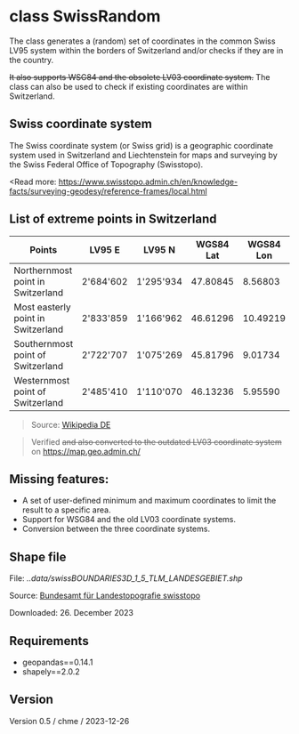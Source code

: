 #  class SwissRandom
The class generates a (random) set of coordinates in the common Swiss LV95 system within the borders of Switzerland and/or checks if they are in the country.

~~It also supports WSG84 and the obsolete LV03 coordinate system.~~ The class can also be used to check if existing coordinates are within Switzerland.

## Swiss coordinate system
The Swiss coordinate system (or Swiss grid) is a geographic coordinate system used in Switzerland
and Liechtenstein for maps and surveying by the Swiss Federal Office of Topography (Swisstopo).

<Read more: https://www.swisstopo.admin.ch/en/knowledge-facts/surveying-geodesy/reference-frames/local.html

## List of extreme points in Switzerland
| Points | LV95 E | LV95 N | WGS84 Lat | WGS84 Lon |
| --- | --- | --- | --- | --- |
| Northernmost point in Switzerland | 2'684'602 | 1'295'934 | 47.80845 | 8.56803 |
| Most easterly point in Switzerland | 2'833'859 | 1'166'962 | 46.61296 | 10.49219 |
| Southernmost point of Switzerland | 2'722'707 | 1'075'269 | 45.81796 | 9.01734 |
| Westernmost point of Switzerland | 2'485'410 | 1'110'070 | 46.13236 | 5.95590 |

>Source: [Wikipedia DE](https://de.wikipedia.org/wiki/Geographische_Extrempunkte_der_Schweiz)

>Verified ~~and also converted to the outdated LV03 coordinate system~~ on https://map.geo.admin.ch/

## Missing features:

- A set of user-defined minimum and maximum coordinates to limit the result to a specific area.
- Support for WSG84 and the old LV03 coordinate systems.
- Conversion between the three coordinate systems.

## Shape file
File: *..data/swissBOUNDARIES3D_1_5_TLM_LANDESGEBIET.shp*

Source: [Bundesamt für Landestopografie swisstopo](https://www.swisstopo.admin.ch/de/geodata/landscape/boundaries3d.html)

Downloaded: 26. December 2023

## Requirements

- geopandas==0.14.1
- shapely==2.0.2

## Version

Version 0.5 / chme / 2023-12-26
